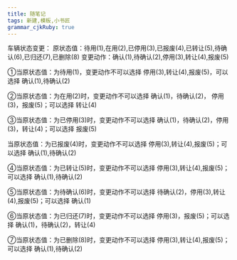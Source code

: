 ```yaml
---
title: 随笔记 
tags: 新建,模板,小书匠
grammar_cjkRuby: true
---
```



车辆状态变更：
原状态值：待用(1),在用(2),已停用(3),已报废(4),已转让(5),待确认(6),已归还(7),已删除(8)
变更动作：确认(1),待确认(2),停用(3),转让(4),报废(5)

①当原状态值：为待用(1)，变更动作不可以选择 停用(3),转让(4),报废(5)，可以选择 确认(1),待确认(2)

②当原状态值：为在用(2)时，变更动作不可以选择 确认(1)，待确认(2)， 停用(3)，报废(5)；可以选择 转让(4)

③当原状态值：为已停用(3)时，变更动作不可以选择 确认(1)，待确认(2)，停用(3)，转让(4)；可以选择 报废(5)

 当原状态值：为已报废(4)时，变更动作不可以选择 停用(3),转让(4),报废(5)；可以选择 确认(1),待确认(2)
 
④当原状态值：为已转让(5)时，变更动作不可以选择 停用(3),转让(4),报废(5)；可以选择  确认(1),待确认(2)

⑤当原状态值：为待确认(6)时，变更动作不可以选择 待确认(2)，停用(3),转让(4),报废(5)；可以选择 确认(1)

⑥当原状态值：为已归还(7)时，变更动作不可以选择 停用(3)，报废(5)；可以选择 确认(1)，待确认(2)，转让(4)

⑦当原状态值：为已删除(8)时，变更动作不可以选择 停用(3),转让(4),报废(5)；可以选择 确认(1),待确认(2)
